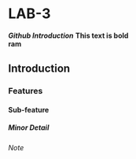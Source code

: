 # LAB-3
_**Github Introduction**_
**This text is bold**\
**ram**

## Introduction

### Features

#### Sub-feature

##### Minor Detail

###### Note
